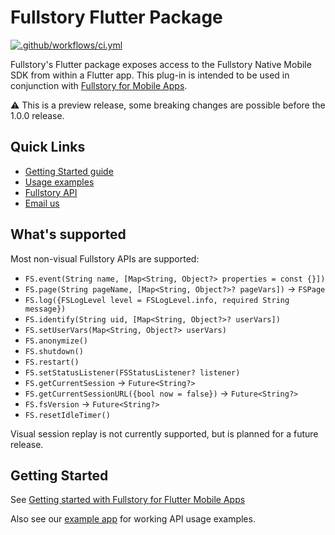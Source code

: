 # Fullstory Flutter Package

[![.github/workflows/ci.yml](https://github.com/fullstorydev/fullstory-flutter/actions/workflows/ci.yml/badge.svg)](https://github.com/fullstorydev/fullstory-flutter/actions/workflows/ci.yml)

Fullstory's Flutter package exposes access to the Fullstory Native Mobile SDK from within a Flutter app. This plug-in is intended to be used in conjunction with [Fullstory for Mobile Apps](https://www.fullstory.com/mobile-apps/).

⚠️ This is a preview release, some breaking changes are possible before the 1.0.0 release.

## Quick Links

- [Getting Started guide](https://help.fullstory.com/hc/en-us/articles/27461129353239)
- [Usage examples](https://github.com/fullstorydev/fullstory-flutter/tree/main/example/lib)
- [Fullstory API](https://developer.fullstory.com/mobile/flutter/)
- [Email us](mailto:mobile-support@fullstory.com)

## What's supported

Most non-visual Fullstory APIs are supported:

- `FS.event(String name, [Map<String, Object?> properties = const {}])`
- `FS.page(String pageName, [Map<String, Object?>? pageVars])` → `FSPage`
- `FS.log({FSLogLevel level = FSLogLevel.info, required String message})`
- `FS.identify(String uid, [Map<String, Object?>? userVars])`
- `FS.setUserVars(Map<String, Object?> userVars)`
- `FS.anonymize()`
- `FS.shutdown()`
- `FS.restart()`
- `FS.setStatusListener(FSStatusListener? listener)`
- `FS.getCurrentSession` → `Future<String?>`
- `FS.getCurrentSessionURL({bool now = false})` → `Future<String?>`
- `FS.fsVersion` → `Future<String?>`
- `FS.resetIdleTimer()`

Visual session replay is not currently supported, but is planned for a future release.

## Getting Started

See [Getting started with Fullstory for Flutter Mobile Apps](https://help.fullstory.com/hc/en-us/articles/27461129353239)

Also see our [example app](https://github.com/fullstorydev/fullstory-flutter/tree/main/example) for working API usage examples.
